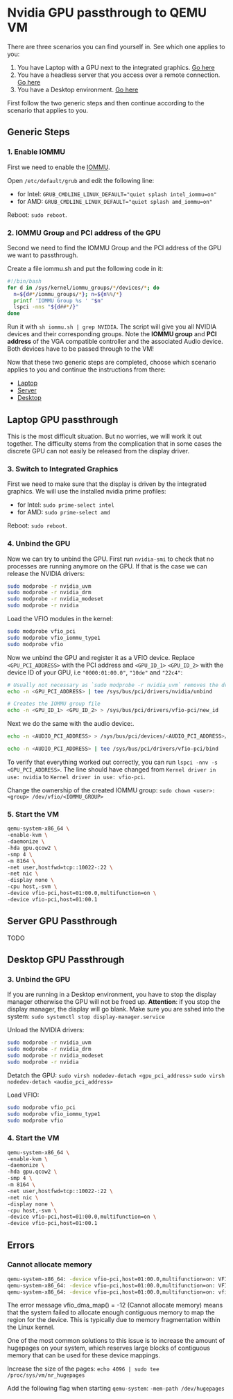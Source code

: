 # Nvidia GPU passthrough to QEMU VM

There are three scenarios you can find yourself in. See which one applies to you:
1. You have Laptop with a GPU next to the integrated graphics. [Go here](#laptop-gpu-passthrough)
2. You have a headless server that you access over a remote connection. [Go here](#server-gpu-passthrough)
3. You have a Desktop environment. [Go here](#desktop-gpu-passthrough)

First follow the two generic steps and then continue according to the scenario that applies to you.

## Generic Steps
### 1. Enable IOMMU

First we need to enable the [IOMMU](https://en.wikipedia.org/wiki/Input%E2%80%93output_memory_management_unit). 

Open `/etc/default/grub` and edit the following line:
- for Intel: `GRUB_CMDLINE_LINUX_DEFAULT="quiet splash intel_iommu=on"`
- for AMD: `GRUB_CMDLINE_LINUX_DEFAULT="quiet splash amd_iommu=on"`

Reboot: `sudo reboot`.

### 2. IOMMU Group and PCI address of the GPU

Second we need to find the IOMMU Group and the PCI address of the GPU we want to passthrough. 

Create a file iommu.sh and put the following code in it:
```bash
#!/bin/bash
for d in /sys/kernel/iommu_groups/*/devices/*; do
  n=${d#*/iommu_groups/*}; n=${n%%/*}
  printf 'IOMMU Group %s ' "$n"
  lspci -nns "${d##*/}"
done
```

Run it with `sh iommu.sh | grep NVIDIA`. The script will give you all NVIDIA devices and their corresponding groups. Note the __IOMMU group__ and __PCI address__ of the VGA compatible controller and the associated Audio device. Both devices have to be passed through to the VM!

Now that these two generic steps are completed, choose which scenario applies to you and continue the instructions from there:
- [Laptop](#laptop-gpu-passthrough)
- [Server](#server-gpu-passthrough)
- [Desktop](#desktop-gpu-passthrough)

## Laptop GPU passthrough

This is the most difficult situation. But no worries, we will work it out together. The difficulty stems from the complication that in some cases the discrete GPU can not easily be released from the display driver. 

### 3. Switch to Integrated Graphics

First we need to make sure that the display is driven by the integrated graphics. We will use the installed nvidia prime profiles:
- for Intel: `sudo prime-select intel`
- for AMD: `sudo prime-select amd`

Reboot: `sudo reboot`.

### 4. Unbind the GPU

Now we can try to unbind the GPU. First run `nvidia-smi` to check that no processes are running anymore on the GPU. If that is the case we can release the NVIDIA drivers:

```bash
sudo modprobe -r nvidia_uvm
sudo modprobe -r nvidia_drm
sudo modprobe -r nvidia_modeset
sudo modprobe -r nvidia
```

Load the VFIO modules in the kernel:
```bash
sudo modprobe vfio_pci
sudo modprobe vfio_iommu_type1
sudo modprobe vfio
```

Now we unbind the GPU and register it as a VFIO device. Replace `<GPU_PCI_ADDRESS>` with the PCI address and `<GPU_ID_1>` `<GPU_ID_2>` with the device ID of your GPU, i.e `"0000:01:00.0"`, `"10de"` and `"22c4"`:

```bash
# Usually not necessary as `sudo modprobe -r nvidia_uvm` removes the driver from the GPU
echo -n <GPU_PCI_ADDRESS> | tee /sys/bus/pci/drivers/nvidia/unbind
```

```bash
# Creates the IOMMU group file
echo -n <GPU_ID_1> <GPU_ID_2> > /sys/bus/pci/drivers/vfio-pci/new_id
```

Next we do the same with the audio device:.

```bash
echo -n <AUDIO_PCI_ADDRESS> > /sys/bus/pci/devices/<AUDIO_PCI_ADDRESS>/driver/unbind
```

```bash
echo -n <AUDIO_PCI_ADDRESS> | tee /sys/bus/pci/drivers/vfio-pci/bind
```

To verify that everything worked out correctly, you can run `lspci -nnv -s <GPU_PCI_ADDRESS>`. The line should have changed from `Kernel driver in use: nvidia` to `Kernel driver in use: vfio-pci`.


Change the ownership of the created IOMMU group:
`sudo chown <user>:<group> /dev/vfio/<IOMMU_GROUP>`

### 5. Start the VM

```bash
qemu-system-x86_64 \
-enable-kvm \
-daemonize \
-hda gpu.qcow2 \
-smp 4 \
-m 8164 \
-net user,hostfwd=tcp::10022-:22 \
-net nic \
-display none \
-cpu host,-svm \
-device vfio-pci,host=01:00.0,multifunction=on \
-device vfio-pci,host=01:00.1
```

## Server GPU Passthrough

TODO

## Desktop GPU Passthrough

### 3. Unbind the GPU

If you are running in a Desktop environment, you have to stop the display manager otherwise the GPU will not be freed up. __Attention__: if you stop the display manager, the display will go blank. Make sure you are sshed into the system:
`sudo systemctl stop display-manager.service`

Unload the NVIDIA drivers:
```bash
sudo modprobe -r nvidia_uvm
sudo modprobe -r nvidia_drm
sudo modprobe -r nvidia_modeset
sudo modprobe -r nvidia
```

Detatch the GPU:
`sudo virsh nodedev-detach <gpu_pci_address>`
`sudo virsh nodedev-detach <audio_pci_address>`

Load VFIO:
```bash
sudo modprobe vfio_pci
sudo modprobe vfio_iommu_type1
sudo modprobe vfio
```

### 4. Start the VM

```bash
qemu-system-x86_64 \
-enable-kvm \
-daemonize \
-hda gpu.qcow2 \
-smp 4 \
-m 8164 \
-net user,hostfwd=tcp::10022-:22 \
-net nic \
-display none \
-cpu host,-svm \
-device vfio-pci,host=01:00.0,multifunction=on \
-device vfio-pci,host=01:00.1
```


## Errors

### Cannot allocate memory

```bash
qemu-system-x86_64: -device vfio-pci,host=01:00.0,multifunction=on: VFIO_MAP_DMA: -12
qemu-system-x86_64: -device vfio-pci,host=01:00.0,multifunction=on: VFIO_MAP_DMA: -12
qemu-system-x86_64: -device vfio-pci,host=01:00.0,multifunction=on: vfio 0000:01:00.0: failed to setup container for group 14: memory listener initialization failed: Region pc.ram: vfio_dma_map(0x55f3ffb9a3d0, 0x100000, 0xbff00000, 0x7f4aa1b00000) = -12 (Cannot allocate memory)
```
The error message vfio_dma_map() = -12 (Cannot allocate memory) means that the system failed to allocate enough contiguous memory to map the region for the device. This is typically due to memory fragmentation within the Linux kernel.

One of the most common solutions to this issue is to increase the amount of hugepages on your system, which reserves large blocks of contiguous memory that can be used for these device mappings. 

Increase the size of the pages: `echo 4096 | sudo tee /proc/sys/vm/nr_hugepages`

Add the following flag when starting `qemu-system`: `-mem-path /dev/hugepages`


